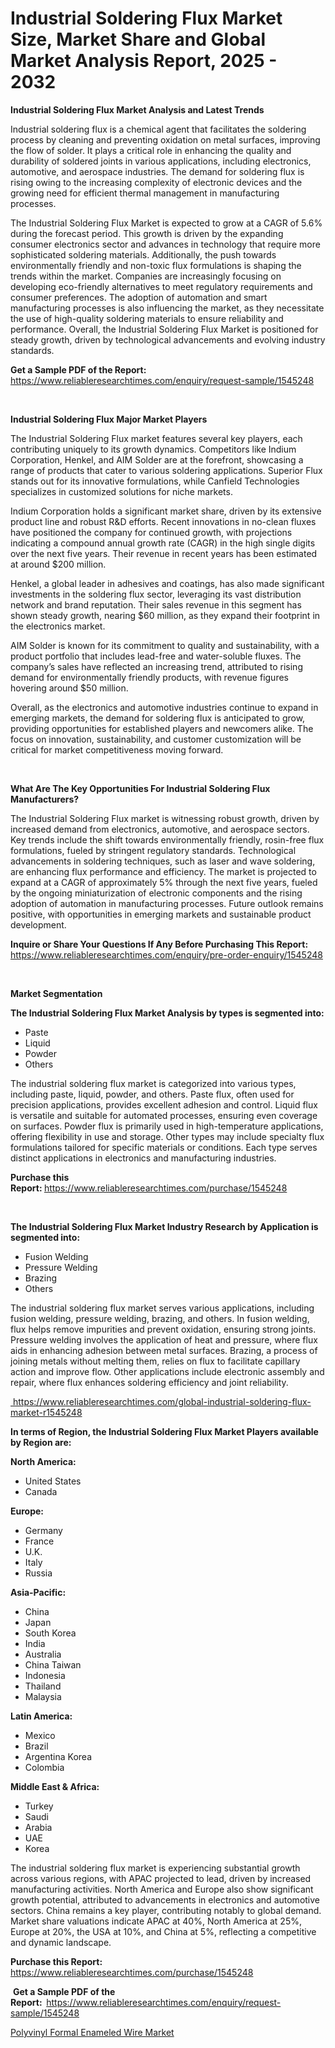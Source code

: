 <p><h1>Industrial Soldering Flux Market Size, Market Share and Global Market Analysis Report, 2025 - 2032</h1></p><p><strong>Industrial Soldering Flux Market Analysis and Latest Trends</strong></p>
<p><p>Industrial soldering flux is a chemical agent that facilitates the soldering process by cleaning and preventing oxidation on metal surfaces, improving the flow of solder. It plays a critical role in enhancing the quality and durability of soldered joints in various applications, including electronics, automotive, and aerospace industries. The demand for soldering flux is rising owing to the increasing complexity of electronic devices and the growing need for efficient thermal management in manufacturing processes.</p><p>The Industrial Soldering Flux Market is expected to grow at a CAGR of 5.6% during the forecast period. This growth is driven by the expanding consumer electronics sector and advances in technology that require more sophisticated soldering materials. Additionally, the push towards environmentally friendly and non-toxic flux formulations is shaping the trends within the market. Companies are increasingly focusing on developing eco-friendly alternatives to meet regulatory requirements and consumer preferences. The adoption of automation and smart manufacturing processes is also influencing the market, as they necessitate the use of high-quality soldering materials to ensure reliability and performance. Overall, the Industrial Soldering Flux Market is positioned for steady growth, driven by technological advancements and evolving industry standards.</p></p>
<p><strong>Get a Sample PDF of the Report:&nbsp;</strong> <a href="https://www.reliableresearchtimes.com/enquiry/request-sample/1545248?utm_campaign=2116&utm_medium=2&utm_source=Github&utm_content=ia&utm_term=02022025&utm_id=industrial-soldering-flux">https://www.reliableresearchtimes.com/enquiry/request-sample/1545248</a></p>
<p>&nbsp;</p>
<p><strong>Industrial Soldering Flux Major Market Players</strong></p>
<p><p>The Industrial Soldering Flux market features several key players, each contributing uniquely to its growth dynamics. Competitors like Indium Corporation, Henkel, and AIM Solder are at the forefront, showcasing a range of products that cater to various soldering applications. Superior Flux stands out for its innovative formulations, while Canfield Technologies specializes in customized solutions for niche markets.</p><p>Indium Corporation holds a significant market share, driven by its extensive product line and robust R&D efforts. Recent innovations in no-clean fluxes have positioned the company for continued growth, with projections indicating a compound annual growth rate (CAGR) in the high single digits over the next five years. Their revenue in recent years has been estimated at around $200 million.</p><p>Henkel, a global leader in adhesives and coatings, has also made significant investments in the soldering flux sector, leveraging its vast distribution network and brand reputation. Their sales revenue in this segment has shown steady growth, nearing $60 million, as they expand their footprint in the electronics market.</p><p>AIM Solder is known for its commitment to quality and sustainability, with a product portfolio that includes lead-free and water-soluble fluxes. The company’s sales have reflected an increasing trend, attributed to rising demand for environmentally friendly products, with revenue figures hovering around $50 million.</p><p>Overall, as the electronics and automotive industries continue to expand in emerging markets, the demand for soldering flux is anticipated to grow, providing opportunities for established players and newcomers alike. The focus on innovation, sustainability, and customer customization will be critical for market competitiveness moving forward.</p></p>
<p>&nbsp;</p>
<p><strong>What Are The Key Opportunities For Industrial Soldering Flux Manufacturers?</strong></p>
<p><p>The Industrial Soldering Flux market is witnessing robust growth, driven by increased demand from electronics, automotive, and aerospace sectors. Key trends include the shift towards environmentally friendly, rosin-free flux formulations, fueled by stringent regulatory standards. Technological advancements in soldering techniques, such as laser and wave soldering, are enhancing flux performance and efficiency. The market is projected to expand at a CAGR of approximately 5% through the next five years, fueled by the ongoing miniaturization of electronic components and the rising adoption of automation in manufacturing processes. Future outlook remains positive, with opportunities in emerging markets and sustainable product development.</p></p>
<p><strong>Inquire or Share Your Questions If Any Before Purchasing This Report:</strong> <a href="https://www.reliableresearchtimes.com/enquiry/pre-order-enquiry/1545248?utm_campaign=2116&utm_medium=2&utm_source=Github&utm_content=ia&utm_term=02022025&utm_id=industrial-soldering-flux">https://www.reliableresearchtimes.com/enquiry/pre-order-enquiry/1545248</a></p>
<p>&nbsp;</p>
<p><strong>Market Segmentation</strong></p>
<p><strong>The Industrial Soldering Flux Market Analysis by types is segmented into:</strong></p>
<p><ul><li>Paste</li><li>Liquid</li><li>Powder</li><li>Others</li></ul></p>
<p><p>The industrial soldering flux market is categorized into various types, including paste, liquid, powder, and others. Paste flux, often used for precision applications, provides excellent adhesion and control. Liquid flux is versatile and suitable for automated processes, ensuring even coverage on surfaces. Powder flux is primarily used in high-temperature applications, offering flexibility in use and storage. Other types may include specialty flux formulations tailored for specific materials or conditions. Each type serves distinct applications in electronics and manufacturing industries.</p></p>
<p><strong>Purchase this Report:&nbsp;</strong><a href="https://www.reliableresearchtimes.com/purchase/1545248?utm_campaign=2116&utm_medium=2&utm_source=Github&utm_content=ia&utm_term=02022025&utm_id=industrial-soldering-flux">https://www.reliableresearchtimes.com/purchase/1545248</a></p>
<p>&nbsp;</p>
<p><strong>The Industrial Soldering Flux Market Industry Research by Application is segmented into:</strong></p>
<p><ul><li>Fusion Welding</li><li>Pressure Welding</li><li>Brazing</li><li>Others</li></ul></p>
<p><p>The industrial soldering flux market serves various applications, including fusion welding, pressure welding, brazing, and others. In fusion welding, flux helps remove impurities and prevent oxidation, ensuring strong joints. Pressure welding involves the application of heat and pressure, where flux aids in enhancing adhesion between metal surfaces. Brazing, a process of joining metals without melting them, relies on flux to facilitate capillary action and improve flow. Other applications include electronic assembly and repair, where flux enhances soldering efficiency and joint reliability.</p></p>
<p><a href="https://www.reliableresearchtimes.com/global-industrial-soldering-flux-market-r1545248?utm_campaign=2116&utm_medium=2&utm_source=Github&utm_content=ia&utm_term=02022025&utm_id=industrial-soldering-flux">&nbsp;https://www.reliableresearchtimes.com/global-industrial-soldering-flux-market-r1545248</a></p>
<p><strong>In terms of Region, the Industrial Soldering Flux Market Players available by Region are:</strong></p>
<p>
    <p> <strong> North America: </strong>
        <ul>
            <li>United States</li>
            <li>Canada</li>
        </ul>
        </p> 
    <p> <strong> Europe: </strong>
        <ul>
            <li>Germany</li>
            <li>France</li>
            <li>U.K.</li>
            <li>Italy</li>
            <li>Russia</li>
        </ul>
        </p> 
    <p> <strong> Asia-Pacific: </strong>
        <ul>
            <li>China</li>
            <li>Japan</li>
            <li>South Korea</li>
            <li>India</li>
            <li>Australia</li>
            <li>China Taiwan</li>
            <li>Indonesia</li>
            <li>Thailand</li>
            <li>Malaysia</li>
        </ul>
        </p> 
    <p> <strong> Latin America: </strong>
        <ul>
            <li>Mexico</li>
            <li>Brazil</li>
            <li>Argentina Korea</li>
            <li>Colombia</li>
        </ul>
        </p> 
    <p> <strong> Middle East & Africa: </strong>
        <ul>
            <li>Turkey</li>
            <li>Saudi</li>
            <li>Arabia</li>
            <li>UAE</li>
            <li>Korea</li>
        </ul>
    </p>
    </p>
<p><p>The industrial soldering flux market is experiencing substantial growth across various regions, with APAC projected to lead, driven by increased manufacturing activities. North America and Europe also show significant growth potential, attributed to advancements in electronics and automotive sectors. China remains a key player, contributing notably to global demand. Market share valuations indicate APAC at 40%, North America at 25%, Europe at 20%, the USA at 10%, and China at 5%, reflecting a competitive and dynamic landscape.</p></p>
<p><strong>Purchase this Report: </strong><a href="https://www.reliableresearchtimes.com/purchase/1545248?utm_campaign=2116&utm_medium=2&utm_source=Github&utm_content=ia&utm_term=02022025&utm_id=industrial-soldering-flux">https://www.reliableresearchtimes.com/purchase/1545248</a></p>
<p>&nbsp;<strong>Get a Sample PDF of the Report:&nbsp;&nbsp;</strong><a href="https://www.reliableresearchtimes.com/enquiry/request-sample/1545248?utm_campaign=2116&utm_medium=2&utm_source=Github&utm_content=ia&utm_term=02022025&utm_id=industrial-soldering-flux">https://www.reliableresearchtimes.com/enquiry/request-sample/1545248</a></p>
<p><strong></strong></p>
<p><p><a href="https://github.com/petbigbeepjn/Market-Research-Report-List-1/blob/main/polyvinyl-formal-enameled-wire-market.md?utm_campaign=2116&utm_medium=2&utm_source=Github&utm_content=ia&utm_term=02022025&utm_id=industrial-soldering-flux">Polyvinyl Formal Enameled Wire Market</a></p></p>